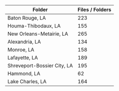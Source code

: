 | Folder                      |   Files / Folders |
|-----------------------------|-------------------|
| Baton Rouge, LA             |               223 |
| Houma-Thibodaux, LA         |               155 |
| New Orleans-Metairie, LA    |               265 |
| Alexandria, LA              |               134 |
| Monroe, LA                  |               158 |
| Lafayette, LA               |               189 |
| Shreveport-Bossier City, LA |               195 |
| Hammond, LA                 |                62 |
| Lake Charles, LA            |               164 |
